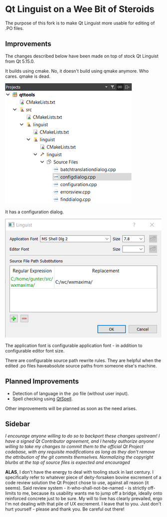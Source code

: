 Qt Linguist on a Wee Bit of Steroids
====================================

The purpose of this fork is to make Qt Linguist more usable for editing of .PO files.

Improvements
------------

The changes described below have been made on top of stock Qt Linguist from
Qt 5.15.0.

It builds using cmake. No, it doesn't build using qmake anymore. Who cares.
qmake is dead.

![cmake project tree](dist/readme/cmake.png)

It has a configuration dialog.

![configuration dialog](dist/readme/config.png)

The application font is configurable application font - in addition to
configurable editor font size.

There are configurable source path rewrite rules. They are helpful when 
the edited .po files haveabsolute source paths from someone else's machine.

Planned Improvements
--------------------

- Detection of language in the .po file (without user input).
- Spell checking using [QtSpell](https://github.com/manisandro/qtspell).

Other improvements will be planned as soon as the need arises.

Sidebar
-------

*I encourage anyone willing to do so to backport these changes upstream! I have
a signed Qt Contributor agreement, and I hereby authorize anyone willing to
take my changes to commit them to the official Qt Project codebase, with any
requisite modifications as long as they don't remove the attribution of the
git commits themselves. Normalizing the copyright blurbs at the top of source
files is expected and encouraged*

**ALAS**, I don't have the energy to deal with tooling stuck in last century.
I specifically refer to whatever piece of deity-forsaken bovine excrement of
a code review solution the Qt Project chose to use, against all reason (it
seems). Said review system - it-who-shall-not-be-named - is strictly
off-limits to me, because its usability wants me to jump off a bridge,
ideally onto reinforced concrete just to be sure. My will to live has
clearly prevailed, ergo I'm not dealing with that pile of UX excrement.
I leave that to you. Just don't hurt yourself - please and thank you. Be
careful out there!